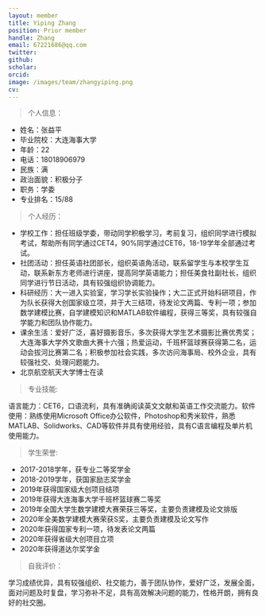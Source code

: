 ```yaml
---
layout: member
title: Yiping Zhang
position: Prior member
handle: Zhang
email: 67221686@qq.com
twitter: 
github: 
scholar:
orcid: 
image: /images/team/zhangyiping.png
cv: 
---
```


> 个人信息：

- 姓名：张益平            
- 毕业院校：大连海事大学      
- 年龄：22
- 电话：18018906979           
- 民族：满
- 政治面貌：积极分子
- 职务：学委                  
- 专业排名：15/88

> 个人经历：

- 学校工作：担任班级学委，带动同学积极学习，考前复习，组织同学进行模拟考试，帮助所有同学通过CET4，90%同学通过CET6，18-19学年全部通过考试。
- 社团活动：担任英语社团部长，组织英语角活动，联系留学生与本校学生互动，联系新东方老师进行讲座，提高同学英语能力；担任美食社副社长，组织同学进行节日活动，具有较强组织协调能力。
- 科研经历：大一进入实验室，学习学长实验操作；大二正式开始科研项目，作为队长获得大创国家级立项，并于大三结项，待发论文两篇、专利一项；参加数学建模比赛，自学建模知识和MATLAB软件编程，获得三等奖，具有较强自学能力和团队协作能力。
- 课余生活：爱好广泛，喜好摄影音乐，多次获得大学生艺术摄影比赛优秀奖；大连海事大学外文歌曲大赛十六强；热爱运动，千班杯篮球赛获得第二名，运动会拔河比赛第二名；积极参加社会实践，多次访问海事局、校外企业，具有较强社交、处理问题能力。
- 北京航空航天大学博士在读
  

> 专业技能:

语言能力：CET6，口语流利，具有准确阅读英文文献和英语工作交流能力。软件使用：熟练使用Microsoft Office办公软件，Photoshop和秀米软件，熟悉MATLAB、Solidworks、CAD等软件并具有使用经验，具有C语言编程及单片机使用能力。

> 学生荣誉:

- 2017-2018学年，获专业二等奖学金
- 2018-2019学年，获国家励志奖学金
- 2019年获得国家级大创项目结项
- 2019年获得大连海事大学千班杯篮球赛二等奖
- 2019年全国大学生数学建模大赛荣获三等奖，主要负责建模及论文排版
- 2020年全美数学建模大赛荣获S奖，主要负责建模及论文写作
- 2020年获得国家专利一项，待发表论文两篇
- 2020年获得省级大创项目立项
- 2020年获得道达尔奖学金

>自我评价：

学习成绩优异，具有较强组织、社交能力，善于团队协作，爱好广泛，发展全面，面对问题及时复盘，学习弥补不足，具有高效解决问题的能力，性格开朗，拥有良好的社交圈。